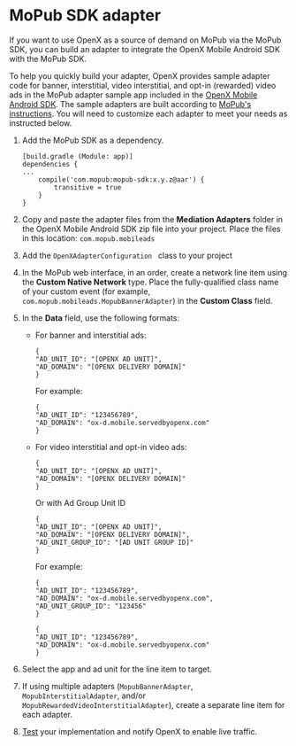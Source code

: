 MoPub SDK adapter
=================

If you want to use OpenX as a source of demand on MoPub via the MoPub
SDK, you can build an adapter to integrate the OpenX Mobile Android SDK
with the MoPub SDK.

To help you quickly build your adapter, OpenX provides sample adapter
code for banner, interstitial, video interstitial, and opt-in (rewarded)
video ads in the MoPub adapter sample app included in the [OpenX Mobile
Android SDK](android-sdk-getting-started.md#sdk-zip-file-contents). The sample adapters
are built according to [MoPub\'s
instructions](https://www.mopub.com/resources/docs/mopub-network-mediation/writing-custom-events-for-non-supported-networks-android/).
You will need to customize each adapter to meet your needs as instructed
below.

1. Add the MoPub SDK as a dependency.

    ```
    [build.gradle (Module: app)]
    dependencies {
    ...
        compile('com.mopub:mopub-sdk:x.y.z@aar') {
            transitive = true
        }
    }
    ```
2. Copy and paste the adapter files from the **Mediation Adapters** folder
in the OpenX Mobile Android SDK zip file into your project. Place the
files in this location: `com.mopub.mobileads`
3. Add the `OpenXAdapterConfiguration ` class to your project
3. In the MoPub web interface, in an order, create a network line item
using the **Custom Native Network** type. Place the fully-qualified
class name of your custom event (for example,
`com.mopub.mobileads.MopubBannerAdapter`) in the **Custom Class** field.
4. In the **Data** field, use the following formats:

    -   For banner and interstitial ads:

        ```
        {
        "AD_UNIT_ID": "[OPENX AD UNIT]", 
        "AD_DOMAIN": "[OPENX DELIVERY DOMAIN]"
        }
        ```
    
        For example:
    
        ``` 
        {
        "AD_UNIT_ID": "123456789", 
        "AD_DOMAIN": "ox-d.mobile.servedbyopenx.com"
        }
        ```
    -   For video interstitial and opt-in video ads:

        ``` 
        {
        "AD_UNIT_ID": "[OPENX AD UNIT]", 
        "AD_DOMAIN": "[OPENX DELIVERY DOMAIN]"
        }
        ```
        Or with Ad Group Unit ID

        ```
        {
        "AD_UNIT_ID": "[OPENX AD UNIT]", 
        "AD_DOMAIN": "[OPENX DELIVERY DOMAIN]",
        "AD_UNIT_GROUP_ID": "[AD UNIT GROUP ID]"
        }
        ```

         For example:
    
        ``` 
        {
        "AD_UNIT_ID": "123456789", 
        "AD_DOMAIN": "ox-d.mobile.servedbyopenx.com",
        "AD_UNIT_GROUP_ID": "123456"
        }
        ```
    
        ```
        {
        "AD_UNIT_ID": "123456789", 
        "AD_DOMAIN": "ox-d.mobile.servedbyopenx.com"
        }
        ```
5. Select the app and ad unit for the line item to target.
6. If using multiple adapters (`MopubBannerAdapter`,
`MopubInterstitialAdapter`, and/or
`MopubRewardedVideoInterstitialAdapter`), create a separate line item
for each adapter.

7. [Test](android-sdk-self-test.md) your implementation and notify OpenX
to enable live traffic.

